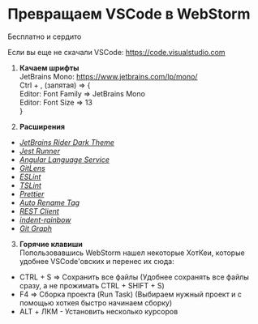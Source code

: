 # Превращаем VSCode в WebStorm  
Бесплатно и сердито

Если вы еще не скачали VSCode: https://code.visualstudio.com

1) **Качаем шрифты**  
JetBrains Mono: https://www.jetbrains.com/lp/mono/  
Ctrl + , (запятая) => {  
Editor: Font Family => JetBrains Mono  
Editor: Font Size  => 13  
}  

2) **Расширения**
 - [_JetBrains Rider Dark Theme_](https://marketplace.visualstudio.com/items?itemName=EdwinSulaiman.jetbrains-rider-dark-theme)
 - [_Jest Runner_](https://marketplace.visualstudio.com/items?itemName=firsttris.vscode-jest-runner)
 - [_Angular Language Service_](https://marketplace.visualstudio.com/items?itemName=Angular.ng-template)
 - [_GitLens_](https://marketplace.visualstudio.com/items?itemName=eamodio.gitlens)
 - [_ESLint_](https://marketplace.visualstudio.com/items?itemName=dbaeumer.vscode-eslint)
 - [_TSLint_](https://marketplace.visualstudio.com/items?itemName=ms-vscode.vscode-typescript-tslint-plugin)
 - [_Prettier_](https://marketplace.visualstudio.com/items?itemName=esbenp.prettier-vscode)
 - [_Auto Rename Tag_](https://marketplace.visualstudio.com/items?itemName=formulahendry.auto-rename-tag)
 - [_REST Client_](https://marketplace.visualstudio.com/items?itemName=humao.rest-client)
 - [_indent-rainbow_](https://marketplace.visualstudio.com/items?itemName=oderwat.indent-rainbow)
 - [_Git Graph_](https://marketplace.visualstudio.com/items?itemName=mhutchie.git-graph)

3) **Горячие клавиши**  
Попользовавшись WebStorm нашел некоторые ХотКеи, которые удобнее VSCode'овских и перенес их сюда:
- CTRL + S => Сохранить все файлы (Удобнее сохранять все файлы сразу, а не прожимать CTRL + SHIFT + S)
- F4 => Сборка проекта (Run Task) (Выбираем нужный проект и с помощью хоткея быстро начинаем сборку)
- ALT + ЛКМ - Установить несколько курсоров
